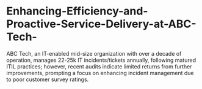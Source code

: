 # Enhancing-Efficiency-and-Proactive-Service-Delivery-at-ABC-Tech-
ABC Tech, an IT-enabled mid-size organization with over a decade of operation, manages 22-25k IT incidents/tickets annually, following matured ITIL practices; however, recent audits indicate limited returns from further improvements, prompting a focus on enhancing incident management due to poor customer survey ratings.
